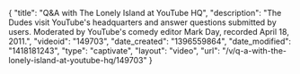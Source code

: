 {
    "title": "Q&A with The Lonely Island at YouTube HQ",
    "description": "The Dudes visit YouTube's headquarters and answer questions submitted by users. Moderated by YouTube's comedy editor Mark Day, recorded April 18, 2011.",
    "videoid": "149703",
    "date_created": "1396559864",
    "date_modified": "1418181243",
    "type": "captivate",
    "layout": "video",
    "url": "\/v\/q-a-with-the-lonely-island-at-youtube-hq\/149703"
}